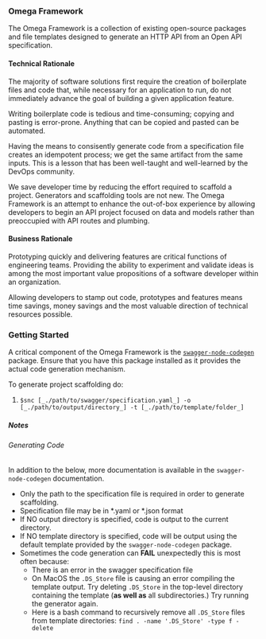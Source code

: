 ### Omega Framework

The Omega Framework is a collection of existing open-source packages and file templates designed to generate an HTTP API from an Open API specification.

#### Technical Rationale

The majority of software solutions first require the creation of boilerplate files and code that, while necessary for an application to run, do not immediately advance the goal of building a given application feature.

Writing boilerplate code is tedious and time-consuming; copying and pasting is error-prone. Anything that can be copied and pasted can be automated.

Having the means to consisently generate code from a specification file creates an idempotent process; we get the same artifact from the same inputs. This is a lesson that has been well-taught and well-learned by the DevOps community.

We save developer time by reducing the effort required to scaffold a project. Generators and scaffolding tools are not new. The Omega Framework is an attempt to enhance the out-of-box experience by allowing developers to begin an API project focused on data and models rather than preoccupied with API routes and plumbing.


#### Business Rationale

Prototyping quickly and delivering features are critical functions of engineering teams. Providing the ability to experiment and validate ideas is among the most important value propositions of a software developer within an organization.

Allowing developers to stamp out code, prototypes and features means time savings, money savings and the most valuable direction of technical resources possible.


### Getting Started 

A critical component of the Omega Framework is the [`swagger-node-codegen`](https://www.npmjs.com/package/swagger-node-codegen) package. Ensure that you have this package installed as it provides the actual code generation mechanism.

To generate project scaffolding do:

1. `$snc [_./path/to/swagger/specification.yaml_] -o [_./path/to/output/directory_] -t [_./path/to/template/folder_]`

##### Notes

###### Generating Code

In addition to the below, more documentation is available in the `swagger-node-codegen` documentation.

* Only the path to the specification file is required in order to generate scaffolding.
* Specification file may be in *.yaml or *.json format
* If NO output directory is specified, code is output to the current directory.
* If NO template directory is specified, code will be output using the default template provided by the `swagger-node-codegen` package.
* Sometimes the code generation can **FAIL** unexpectedly this is most often because:
  * There is an error in the swagger specification file
  * On MacOS the `.DS_Store` file is causing an error compiling the template output. Try deleting `.DS_Store` in the top-level directory containing the template (**as well as** all subdirectories.) Try running the generator again.
  * Here is a bash command to recursively remove all `.DS_Store` files from template directories: `find . -name '.DS_Store' -type f -delete`




